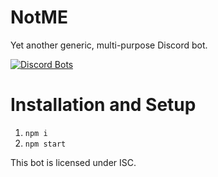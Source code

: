 # NotME
Yet another generic, multi-purpose Discord bot.

[![Discord Bots](https://top.gg/api/widget/873922961491525682.svg)](https://top.gg/bot/873922961491525682)

# Installation and Setup
1. `npm i`
2. `npm start`

This bot is licensed under ISC.